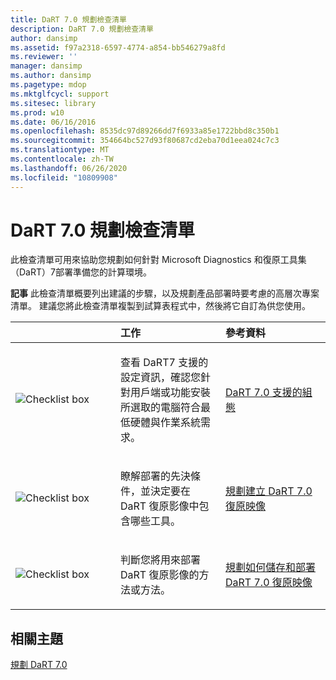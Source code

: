 ```yaml
---
title: DaRT 7.0 規劃檢查清單
description: DaRT 7.0 規劃檢查清單
author: dansimp
ms.assetid: f97a2318-6597-4774-a854-bb546279a8fd
ms.reviewer: ''
manager: dansimp
ms.author: dansimp
ms.pagetype: mdop
ms.mktglfcycl: support
ms.sitesec: library
ms.prod: w10
ms.date: 06/16/2016
ms.openlocfilehash: 8535dc97d89266dd7f6933a85e1722bbd8c350b1
ms.sourcegitcommit: 354664bc527d93f80687cd2eba70d1eea024c7c3
ms.translationtype: MT
ms.contentlocale: zh-TW
ms.lasthandoff: 06/26/2020
ms.locfileid: "10809908"
---
```

# DaRT 7.0 規劃檢查清單


此檢查清單可用來協助您規劃如何針對 Microsoft Diagnostics 和復原工具集（DaRT）7部署準備您的計算環境。

**記事** 此檢查清單概要列出建議的步驟，以及規劃產品部署時要考慮的高層次專案清單。 建議您將此檢查清單複製到試算表程式中，然後將它自訂為供您使用。

 

<table>
<colgroup>
<col width="33%" />
<col width="33%" />
<col width="33%" />
</colgroup>
<thead>
<tr class="header">
<th align="left"></th>
<th align="left">工作</th>
<th align="left">參考資料</th>
</tr>
</thead>
<tbody>
<tr class="odd">
<td align="left"><img src="images/checklistbox.gif" alt="Checklist box" /></td>
<td align="left"><p>查看 DaRT7 支援的設定資訊，確認您針對用戶端或功能安裝所選取的電腦符合最低硬體與作業系統需求。</p></td>
<td align="left"><p><a href="dart-70-supported-configurations-dart-7.md" data-raw-source="[DaRT 7.0 Supported Configurations](dart-70-supported-configurations-dart-7.md)">DaRT 7.0 支援的組態</a></p></td>
</tr>
<tr class="even">
<td align="left"><img src="images/checklistbox.gif" alt="Checklist box" /></td>
<td align="left"><p>瞭解部署的先決條件，並決定要在 DaRT 復原影像中包含哪些工具。</p></td>
<td align="left"><p><a href="planning-to-create-the-dart-70-recovery-image.md" data-raw-source="[Planning to Create the DaRT 7.0 Recovery Image](planning-to-create-the-dart-70-recovery-image.md)">規劃建立 DaRT 7.0 復原映像</a></p></td>
</tr>
<tr class="odd">
<td align="left"><img src="images/checklistbox.gif" alt="Checklist box" /></td>
<td align="left"><p>判斷您將用來部署 DaRT 復原影像的方法或方法。</p></td>
<td align="left"><p><a href="planning-how-to-save-and-deploy-the-dart-70-recovery-image.md" data-raw-source="[Planning How to Save and Deploy the DaRT 7.0 Recovery Image](planning-how-to-save-and-deploy-the-dart-70-recovery-image.md)">規劃如何儲存和部署 DaRT 7.0 復原映像</a></p></td>
</tr>
</tbody>
</table>

 

## 相關主題


[規劃 DaRT 7.0](planning-for-dart-70-new-ia.md)

 

 





